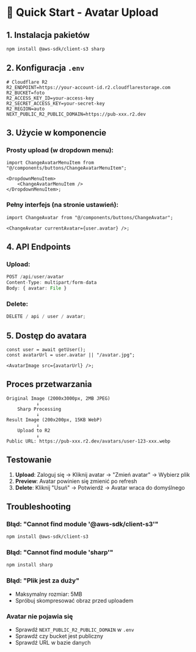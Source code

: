 # 🚀 Quick Start - Avatar Upload

## 1. Instalacja pakietów

```bash
npm install @aws-sdk/client-s3 sharp
```

## 2. Konfiguracja `.env`

```env
# Cloudflare R2
R2_ENDPOINT=https://your-account-id.r2.cloudflarestorage.com
R2_BUCKET=foto
R2_ACCESS_KEY_ID=your-access-key
R2_SECRET_ACCESS_KEY=your-secret-key
R2_REGION=auto
NEXT_PUBLIC_R2_PUBLIC_DOMAIN=https://pub-xxx.r2.dev
```

## 3. Użycie w komponencie

### Prosty upload (w dropdown menu):

```tsx
import ChangeAvatarMenuItem from "@/components/buttons/ChangeAvatarMenuItem";

<DropdownMenuItem>
    <ChangeAvatarMenuItem />
</DropdownMenuItem>;
```

### Pełny interfejs (na stronie ustawień):

```tsx
import ChangeAvatar from "@/components/buttons/ChangeAvatar";

<ChangeAvatar currentAvatar={user.avatar} />;
```

## 4. API Endpoints

### Upload:

```typescript
POST /api/user/avatar
Content-Type: multipart/form-data
Body: { avatar: File }
```

### Delete:

```typescript
DELETE / api / user / avatar;
```

## 5. Dostęp do avatara

```tsx
const user = await getUser();
const avatarUrl = user.avatar || "/avatar.jpg";

<AvatarImage src={avatarUrl} />;
```

## Proces przetwarzania

```
Original Image (2000x3000px, 2MB JPEG)
           ↓
    Sharp Processing
           ↓
Result Image (200x200px, 15KB WebP)
           ↓
    Upload to R2
           ↓
Public URL: https://pub-xxx.r2.dev/avatars/user-123-xxx.webp
```

## Testowanie

1. **Upload**: Zaloguj się → Kliknij avatar → "Zmień avatar" → Wybierz plik
2. **Preview**: Avatar powinien się zmienić po refresh
3. **Delete**: Kliknij "Usuń" → Potwierdź → Avatar wraca do domyślnego

## Troubleshooting

### Błąd: "Cannot find module '@aws-sdk/client-s3'"

```bash
npm install @aws-sdk/client-s3
```

### Błąd: "Cannot find module 'sharp'"

```bash
npm install sharp
```

### Błąd: "Plik jest za duży"

-   Maksymalny rozmiar: 5MB
-   Spróbuj skompresować obraz przed uploadem

### Avatar nie pojawia się

-   Sprawdź `NEXT_PUBLIC_R2_PUBLIC_DOMAIN` w `.env`
-   Sprawdź czy bucket jest publiczny
-   Sprawdź URL w bazie danych
